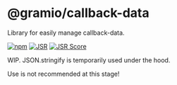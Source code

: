 # @gramio/callback-data

Library for easily manage callback-data.

[![npm](https://img.shields.io/npm/v/@gramio/callback-data?logo=npm&style=flat&labelColor=000&color=3b82f6)](https://www.npmjs.org/package/@gramio/callback-data)
[![JSR](https://jsr.io/badges/@gramio/callback-data)](https://jsr.io/@gramio/callback-data)
[![JSR Score](https://jsr.io/badges/@gramio/callback-data/score)](https://jsr.io/@gramio/callback-data)

WIP. JSON.stringify is temporarily used under the hood.

Use is not recommended at this stage!
